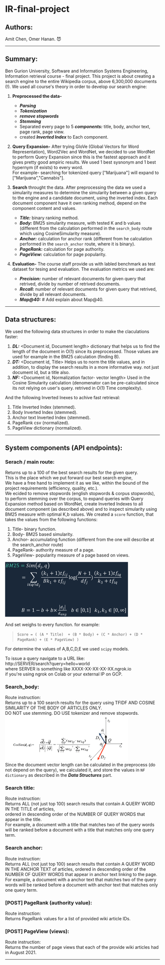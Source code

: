 # IR-final-project
## Authors: 
Amit Chen, Omer Hanan. :smiling_imp:

---
## Summary:
Ben Gurion University, Software and Information Systems Engineering, Information retrieval course - final project.
This project is about creating a search engine to the entire Wikipedia corpus, above 6,300,000 documents (!).
We used all course's theory in order to develop our search engine:

1. <b>Preprocessed the data- </b>
    - ***Parsing*** 
    - ***Tokenization***
    - ***remove stopwords***
    - ***Stemming***
    - Separated every page to 5 ***components:*** title, body, anchor text, page rank, page view.
    - created ***Inverted Index*** to Each component.

2. <b>Query Expansion-</b> After trying GloVe (Global Vectors for Word Representation), Word2Vec and WordNet, we decided to use WordNet to perform Query Expansion since this is the fastest approach and it gives pretty good ampiric results. We used 1 best sysnonym and 1 best hypernym (if exists) to every word.</br> For example- searching for tokenized query ["Marijuana"] will expand to ["Marijuana","Cannabis"].

3. <b>Search</b> throught the data. After preprocessing the data we used a simularity measures to determine the simularity between a given query to the engine and a candidate document, using the inverted index. Each document component have it own ranking method, depend on the component content and values.
    - ***Title:*** binary ranking method.
    - ***Body:*** BM25 simularity measure, with tested K and b values (different from the calculation performed in the `search_body` route which using CosineSimularity measure).
    - ***Anchor:*** calculation for anchor rank (different from he calculation performed in the `search_anchor` route, where it is binary).
    - ***PageRank:*** calculation for page authority.
    - ***PageView:*** calculation for page popularity.

4. <b>Evaluation-</b> The course staff provide us with labled benchmark as test dataset for tesing and evaluation. The evaluation metrics we used are:
    - ***Precision:*** number of relevant documents for given query that retrived, divide by number of retrived documents.
    - ***Recall:*** number of relevant documents for given query that retrived, divide by all relevant documents.
    - ***Map@40:*** # Add explain about Map@40.

 ---
## Data structures:
We used the following data structures in order to make the claculations faster:
1. ***DL:*** <Document id, Document length> dictionary that helps us to find the length of the document in O(1) since its preprocessed. Those values are used for example in the BM25 calculation (finding B).
2. ***DT:*** <Document id, Title> Helps us to norm the title values, and in addition, to display the search results in a more informative way. not just document id, but a title also.
3. ***NF:*** <Document id, Normalization factor- vector length> Used in the Cosine Simularity calculation (denomenator can be pre-calculated since its not relying on user's query. retrived in O(1) Time complexity).

And the following Inverted Inexes to achive fast retrieval:
1. Title Inverted Index (stemmed).
2. Body Inverted Index (stemmed).
3. Anchor text Inverted Index (stemmed).
4. PageRank csv (normalized).
5. PageView dictionary (normalized).

---
## System components (API endpoints):
### Serach / main route:
Returns up to a 100 of the best search results for the given query. \
This is the place which we put forward our best search engine, \
We have a free hand to implement it as we like, within the bound of the 
project requirements (efficiency, quality, etc.). \
We ecided to remove stopwords (english stopwords & corpus stopwords), to perform stemming over the corpus, to expand queries with Query Expansion method based on WordNet, create Inverted Indexes to all document component (as described above) and to inspect simularity using BM25 measure with optimal K,b values.
We created a `score` function, that takes the values from the following functions:
1. Title- binary function.
2. Body- BM25 based simularity.
3. Anchor- accumulating function (different from the one will describe at the search_anchor route)
4. PageRank- authority measure of a page.
5. PageView- popularity measure of a page based on views.

<img src="images/BM25.png" width="400"/>
</br>

And set weighs to every function. for example: 
> ```Score = ( (A * Title)  + (B * Body) + (C * Anchor) + (D * PageRank) + (E * PageView) )```

For determine the values of A,B,C,D,E we used `scipy` models.

To issue a query navigate to a URL like: \
http://SERVER/search?query=hello+world \
where SERVER is something like XXXX-XX-XX-XX-XX.ngrok.io \
if you're using ngrok on Colab or your external IP on GCP.

### Search_body:
Route instruction: </br>
Returns up to a 100 search results for the query using TFIDF AND COSINE
SIMILARITY OF THE BODY OF ARTICLES ONLY. \
DO NOT use stemming. DO USE tokenizer and remove stopwords. 
<img src="images/CosineSim.png" width="400"/>
</br>
Since the document vector length can be calculated in the preprocess (do not depend on the query), we calculated it, and store the values in `NF dictionary` as described in the ***Data Structures*** part.

### Search title:
Route instruction: </br>
Returns ALL (not just top 100) search results that contain A QUERY WORD 
IN THE TITLE of articles, \
ordered in descending order of the NUMBER OF QUERY WORDS that appear in the title. \
For example, a document with a title that matches two of the query words will be ranked before a document with a title that matches only one query term.

### Search anchor:
Route instruction: </br>
Returns ALL (not just top 100) search results that contain A QUERY WORD 
IN THE ANCHOR TEXT of articles, ordered in descending order of the 
NUMBER OF QUERY WORDS that appear in anchor text linking to the page. 
For example, a document with a anchor text that matches two of the 
query words will be ranked before a document with anchor text that 
matches only one query term. 

### [POST] PageRank (authority value):
Route instruction: </br>
Returns PageRank values for a list of provided wiki article IDs.

### [POST] PageView (views):
Route instruction: </br>
Returns the number of page views that each of the provide wiki articles
had in August 2021.

---

